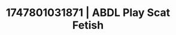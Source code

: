 ---
categories:
- Vocal tease
- Erotic tension tease
- Face fucking
- Deep touch
- Body positivity
image: /assets/images/1747801031871.jpg
layout: post
seo:
  description: Featured content with artistic Scat Fetish, ABDL Play. HD images available.
  keywords: Scat Fetish, ABDL Play
  og_image: /assets/images/1747801031871.jpg
  schema_type: VisualArtwork
tags:
- ABDL Play
- Scat Fetish
- '#1747801031871'
title: 1747801031871 | ABDL Play Scat Fetish
---
